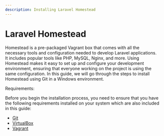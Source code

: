 ```yaml
---
description: Installing Laravel Homestead
---
```


# Laravel  Homestead

Homestead is a pre-packaged Vagrant box that comes with all the necessary tools and configuration needed to develop Laravel applications. It includes popular tools like PHP, MySQL, Nginx, and more. Using Homestead makes it easy to set up and configure your development environment, ensuring that everyone working on the project is using the same configuration. In this guide, we will go through the steps to install Homestead using Git in a Windows environment.

Requirements:&#x20;

Before you begin the installation process, you need to ensure that you have the following requirements installed on your system which are also included in this guide:

* [Git](../git.md)
* [VirtualBox](../oracle-vm-virtual-box.md)
* [Vagrant](../vagrant.md)

